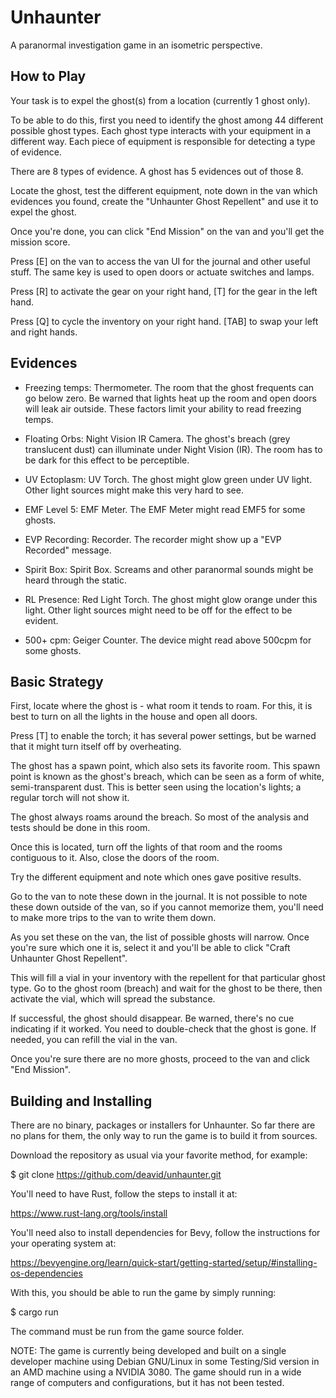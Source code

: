 # Unhaunter

A paranormal investigation game in an isometric perspective.

## How to Play

Your task is to expel the ghost(s) from a location (currently 1 ghost only).

To be able to do this, first you need to identify the ghost among 44 different
possible ghost types. Each ghost type interacts with your equipment in a
different way. Each piece of equipment is responsible for detecting a type of
evidence.

There are 8 types of evidence. A ghost has 5 evidences out of those 8.

Locate the ghost, test the different equipment, note down in the van which
evidences you found, create the "Unhaunter Ghost Repellent" and use it to expel
the ghost.

Once you're done, you can click "End Mission" on the van and you'll get the
mission score.

Press [E] on the van to access the van UI for the journal and other useful
stuff. The same key is used to open doors or actuate switches and lamps.

Press [R] to activate the gear on your right hand, [T] for the gear in the left
hand.

Press [Q] to cycle the inventory on your right hand. [TAB] to swap your left
and right hands.

## Evidences

* Freezing temps: Thermometer. The room that the ghost frequents can go below
  zero. Be warned that lights heat up the room and open doors will leak air
  outside. These factors limit your ability to read freezing temps.

* Floating Orbs: Night Vision IR Camera. The ghost's breach (grey translucent
  dust) can illuminate under Night Vision (IR). The room has to be dark for this
  effect to be perceptible.

* UV Ectoplasm: UV Torch. The ghost might glow green under UV light. Other light
  sources might make this very hard to see.

* EMF Level 5: EMF Meter. The EMF Meter might read EMF5 for some ghosts.

* EVP Recording: Recorder. The recorder might show up a "EVP Recorded" message.

* Spirit Box: Spirit Box. Screams and other paranormal sounds might be heard
  through the static.

* RL Presence: Red Light Torch. The ghost might glow orange under this light.
  Other light sources might need to be off for the effect to be evident.

* 500+ cpm: Geiger Counter. The device might read above 500cpm for some ghosts.

## Basic Strategy

First, locate where the ghost is - what room it tends to roam. For this, it is
best to turn on all the lights in the house and open all doors.

Press [T] to enable the torch; it has several power settings, but be warned
that it might turn itself off by overheating.

The ghost has a spawn point, which also sets its favorite room. This spawn point
is known as the ghost's breach, which can be seen as a form of white,
semi-transparent dust. This is better seen using the location's lights; a
regular torch will not show it.

The ghost always roams around the breach. So most of the analysis and tests
should be done in this room.

Once this is located, turn off the lights of that room and the rooms contiguous
to it. Also, close the doors of the room.

Try the different equipment and note which ones gave positive results.

Go to the van to note these down in the journal. It is not possible to note
these down outside of the van, so if you cannot memorize them, you'll need to
make more trips to the van to write them down.

As you set these on the van, the list of possible ghosts will narrow. Once
you're sure which one it is, select it and you'll be able to click 
"Craft Unhaunter Ghost Repellent".

This will fill a vial in your inventory with the repellent for that particular
ghost type. Go to the ghost room (breach) and wait for the ghost to be there,
then activate the vial, which will spread the substance.

If successful, the ghost should disappear. Be warned, there's no cue indicating
if it worked. You need to double-check that the ghost is gone.
If needed, you can refill the vial in the van.

Once you're sure there are no more ghosts, proceed to the van
and click "End Mission".

## Building and Installing

There are no binary, packages or installers for Unhaunter. So far there are no
plans for them, the only way to run the game is to build it from sources.

Download the repository as usual via your favorite method, for example:

$ git clone https://github.com/deavid/unhaunter.git

You'll need to have Rust, follow the steps to install it at:

https://www.rust-lang.org/tools/install

You'll need also to install dependencies for Bevy, follow the instructions for
your operating system at:

https://bevyengine.org/learn/quick-start/getting-started/setup/#installing-os-dependencies

With this, you should be able to run the game by simply running:

$ cargo run

The command must be run from the game source folder.

NOTE: The game is currently being developed and built on a single developer 
  machine using Debian GNU/Linux in some Testing/Sid version in an AMD machine
  using a NVIDIA 3080. The game should run in a wide range of computers and
  configurations, but it has not been tested.
